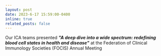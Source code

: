 ```yaml
---
layout: post
date: 2023-6-17 15:59:00-0400
inline: true
related_posts: false
---
```


Our ICA teams presented ***"A deep dive into a wide spectrum: redefining blood cell states in health and disease"*** at the Federation of Clinical Immunology Societies (FOCIS) Annual Meeting